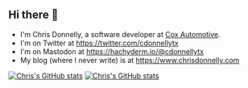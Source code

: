 ## Hi there 👋

- I'm Chris Donnelly, a software developer at [Cox Automotive](https://github.com/Cox-Automotive/).
- I'm on Twitter at https://twitter.com/cdonnellytx
- I'm on Mastodon at <a rel="me" href="https://hachyderm.io/@cdonnellytx">https://hachyderm.io/@cdonnellytx</a><!-- Doesn't work. Stubbornly waiting for https://github.com/community/community/discussions/6248 -->
- My blog (where I never write) is at https://www.chrisdonnelly.com

<!-- picture variant doesn't work yet.  Ugh. -->
[![Chris's GitHub stats](https://github-readme-stats.vercel.app/api?username=cdonnellytx&show_icons=true&theme=dark#gh-dark-mode-only)](https://github.com/anuraghazra/github-readme-stats#gh-dark-mode-only)
[![Chris's GitHub stats](https://github-readme-stats.vercel.app/api?username=cdonnellytx&show_icons=true&theme=default#gh-light-mode-only)](https://github.com/anuraghazra/github-readme-stats#gh-light-mode-only)
